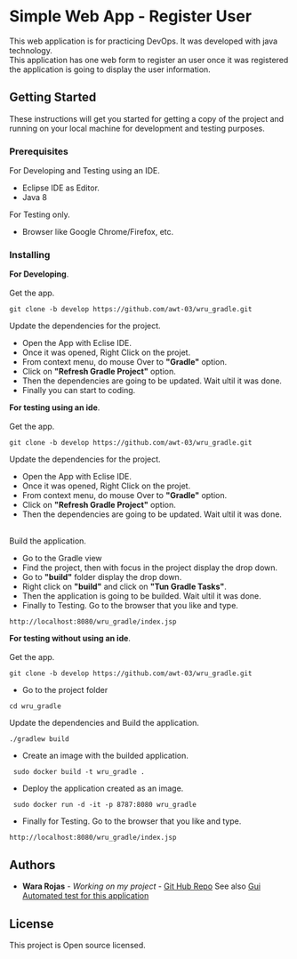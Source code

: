 # Simple Web App - Register User

This web application is for practicing DevOps. It was developed with java technology.<br />
This application has one web form to register an user once it was registered the application is going to display the user information.

## Getting Started

These instructions will get you started for getting a copy of the project and running on your local machine for development and testing purposes.

### Prerequisites

For Developing and Testing using an IDE.
- Eclipse IDE as Editor.
- Java 8

For Testing only.
- Browser like Google Chrome/Firefox, etc.

### Installing

**For Developing**.<br /><br />
Get the app.
```
git clone -b develop https://github.com/awt-03/wru_gradle.git
```
Update the dependencies for the project.
- Open the App with Eclise IDE.
- Once it was opened, Right Click on the projet.
- From context menu, do mouse Over to **"Gradle"** option.
- Click on **"Refresh Gradle Project"** option.
- Then the dependencies are going to be updated. Wait ultil it was done.
- Finally you can start to coding.

**For testing using an ide**.<br /><br />
Get the app.
```
git clone -b develop https://github.com/awt-03/wru_gradle.git
```
Update the dependencies for the project.
- Open the App with Eclise IDE.
- Once it was opened, Right Click on the projet.
- From context menu, do mouse Over to **"Gradle"** option.
- Click on **"Refresh Gradle Project"** option.
- Then the dependencies are going to be updated. Wait ultil it was done.<br /><br />

Build the application.<br />
- Go to the Gradle view 
- Find the project, then with focus in the project display the drop down.
- Go to **"build"** folder display the drop down.
- Right click on **"build"** and click on **"Tun Gradle Tasks"**.
- Then the application is going to be builded. Wait ultil it was done.
- Finally to Testing. Go to the browser that you like and type.
```
http://localhost:8080/wru_gradle/index.jsp
```

**For testing without using an ide**. <br /><br />
Get the app.
```
git clone -b develop https://github.com/awt-03/wru_gradle.git
```
- Go to the project folder
```
cd wru_gradle
```
Update the dependencies and Build the application.
```
./gradlew build
```
- Create an image with the builded application.
```
 sudo docker build -t wru_gradle .
```
- Deploy the application created as an image.
```
 sudo docker run -d -it -p 8787:8080 wru_gradle
```
- Finally for Testing. Go to the browser that you like and type.
```
http://localhost:8080/wru_gradle/index.jsp
```
## Authors

* **Wara Rojas** - *Working on my project* - [Git Hub Repo](https://github.com/awt-03/wru_gradle.git)
See also [Gui Automated test for this application](https://github.com/awt-03/wru_gradle_gui_test.git)

## License

This project is Open source licensed.
